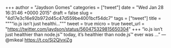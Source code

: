 
+++
author = "Jaydson Gomes"
categories = ["tweet"]
date = "Wed Jan 28 16:31:46 +0000 2015"
draft = false
slug = "4d17e3c16e92b972d45c47d559be4001bcf54dc7"
tags = ["tweet"]
title = """“io.js isn’t just healthi..."""
tweet = true
micro = true
tweet_url = "https://twitter.com/jaydson/status/560475329815650304"
+++
“io.js isn’t just healthier than node.js™ today, it’s healthier than node.js™ ever was …” —@mikeal https://t.co/Sj2QlvxiZg
